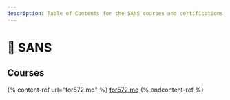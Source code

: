 ```yaml
---
description: Table of Contents for the SANS courses and certifications
---
```


# 💸 SANS

## Courses

{% content-ref url="for572.md" %}
[for572.md](for572.md)
{% endcontent-ref %}
